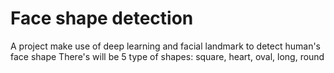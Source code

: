 
# Face shape detection

A project make use of deep learning and facial landmark to detect human's face shape
There's will be 5 type of shapes: square, heart, oval, long, round


